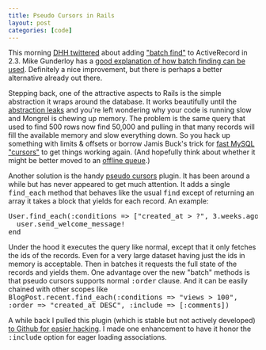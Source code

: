 ```yaml
--- 
title: Pseudo Cursors in Rails
layout: post
categories: [code]
---
```

This morning <a href="http://twitter.com/d2h/status/1240490606">DHH twittered</a> about adding <a href=" http://github.com/rails/rails/blob/d13623ca46c82120c398f4634e206422fc3ad7ea/activerecord/lib/active_record/batches.rb">"batch find"</a> to ActiveRecord in 2.3. Mike Gunderloy has a <a href="http://afreshcup.com/2009/02/23/rails-23-batch-finding/">good explanation of how batch finding can be used</a>. Definitely a nice improvement, but there is perhaps a better alternative already out there.

Stepping back, one of the attractive aspects to Rails is the simple abstraction it wraps around the database. It works beautifully until the <a href="http://www.joelonsoftware.com/articles/LeakyAbstractions.html">abstraction leaks</a> and you're left wondering why your code is running slow and Mongrel is chewing up memory.  The problem is the same query that used to find 500 rows now find 50,000 and pulling in that many records will fill the available memory and slow everything down. So you hack up something with limits & offsets or borrow Jamis Buck's trick for <a href="http://weblog.jamisbuck.org/2007/4/6/faking-cursors-in-activerecord">fast MySQL "cursors"</a> to get things working again. (And hopefully think about whether it might be better moved to an <a href="http://axonflux.com/building-and-scaling-a-startup ">offline queue</a>.)

Another solution is the handy <a href="http://rubyforge.org/projects/pseudocursors/">pseudo cursors</a> plugin. It has been around a while but has never appeared to get much attention. It adds a single <tt>find_each</tt> method that behaves like the usual <tt>find</tt> except of returning an array it takes a block that yields for each record.  An example:

<pre lang="ruby">
User.find_each(:conditions => ["created_at > ?", 3.weeks.ago]) do |user|
  user.send_welcome_message!
end
</pre>

Under the hood it executes the query like normal, except that it only fetches the ids of the records. Even for a very large dataset having just the ids in memory is acceptable. Then in batches it requests the full state of the records and yields them. One advantage over the new "batch" methods is that pseudo cursors supports normal <tt>:order</tt> clause. And it can be easily chained with other scopes like <tt>BlogPost.recent.find_each(:conditions => "views > 100", :order => "created_at DESC", :include => [:comments])</tt>

A while back I pulled this plugin (which is stable but not actively developed) <a href="http://github.com/sml/pseudo_cursors/tree/master">to Github for easier hacking</a>. I made one enhancement to have it honor the <tt>:include</tt> option for eager loading associations.
